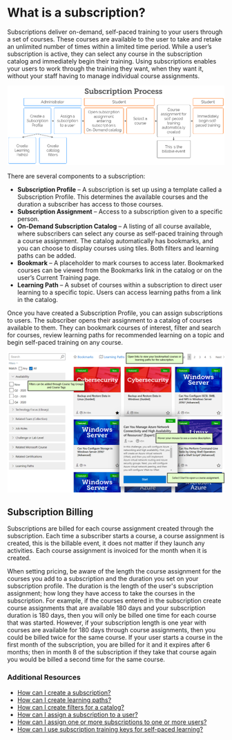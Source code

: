 # What is a subscription?

Subscriptions deliver on-demand, self-paced training to your users through a set of courses. These courses are available to the user to take and retake an unlimited number of times within a limited time period. While a user’s subscription is active, they can select any course in the subscription catalog and immediately begin their training. Using subscriptions enables your users to work through the training they want, when they want it, without your staff having to manage individual course assignments.

![](/tms/images/subscription-process.png)

There are several components to a subscription:

* **Subscription Profile** – A subscription is set up using a template called a Subscription Profile. This determines the available courses and the duration a subscriber has access to those courses.
* **Subscription Assignment** – Access to a subscription given to a specific person.
* **On-Demand Subscription Catalog** – A listing of all course available, where subscribers can select any course as self-paced training through a course assignment. The catalog automatically has bookmarks, and you can choose to display courses using tiles. Both filters and learning paths can be added.
* **Bookmark** – A placeholder to mark courses to access later. Bookmarked courses can be viewed from the Bookmarks link in the catalog or on the user’s Current Training page.
* **Learning Path** – A subset of courses within a subscription to direct user learning to a specific topic. Users can access learning paths from a link in the catalog.

Once you have created a Subscription Profile, you can assign subscriptions to users. The subscriber opens their assignment to a catalog of courses available to them. They can bookmark courses of interest, filter and search for courses, review learning paths for recommended learning on a topic and begin self-paced training on any course.

![](/tms/images/subscription-image.png)

## Subscription Billing

Subscriptions are billed for each course assignment created through the subscription. Each time a subscriber starts a course, a course assignment is created, this is the billable event, it does not matter if they launch any activities. Each course assignment is invoiced for the month when it is created.

When setting pricing, be aware of the length the course assignment for the courses you add to a subscription and the duration you set on your subscription profile. The duration is the length of the user's subscription assignment; how long they have access to take the courses in the subscription. For example, if the courses entered in the subscription create course assignments that are available 180 days and your subscription duration is 180 days, then you will only be billed one time for each course that was started. However, if your subscription length is one year with courses are available for 180 days through course assignments, then you could be billed twice for the same course. If your user starts a course in the first month of the subscription, you are billed for it and it expires after 6 months; then in month 8 of the subscription if they take that course again you would be billed a second time for the same course.  

### Additional Resources
- [How can I create a subscription?](/tms/tms-administrators/self-paced-learning-and-subscriptions/create-subscription.md)
- [How can I create learning paths?](/tms/tms-administrators/self-paced-learning-and-subscriptions/create-learning-path.md)
- [How can I create filters for a catalog?](/tms/tms-administrators/self-paced-learning-and-subscriptions/subscription-filters.md)
- [How can I assign a subscription to a user?](/tms/tms-administrators/self-paced-learning-and-subscriptions/subscription-assignment-single.md)
- [How can I assign one or more subscriptions to one or more users?](/tms/tms-administrators/self-paced-learning-and-subscriptions/subscription-assignment-multiple.md)
- [How can I use subscription training keys for self-paced learning?](/tms/tms-administrators/self-paced-learning-and-subscriptions/subscription-training-keys.md)

